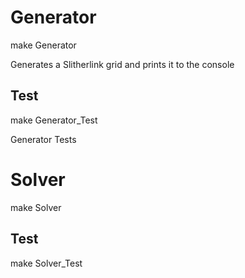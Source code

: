 # Generator

make Generator

Generates a Slitherlink grid and prints it to the console

## Test

make Generator_Test

Generator Tests

# Solver

make Solver

## Test

make Solver_Test

